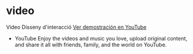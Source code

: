 # video
Video Disseny d'interacció
[Ver demostración en YouTube](https://drive.google.com/file/d/1sHspQ5lU-0y7hsi0CTV4wNk3XakE2MsA/view?usp=drive_link)
 - YouTube
Enjoy the videos and music you love, upload original content, and share it all with friends, family, and the world on YouTube.
 
